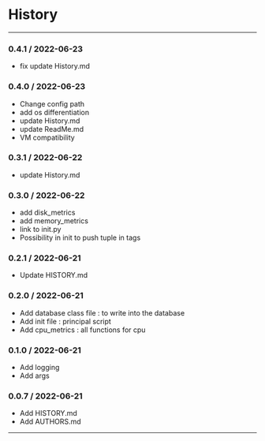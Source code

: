# History

---
### 0.4.1 / 2022-06-23
- fix update History.md

### 0.4.0 / 2022-06-23
- Change config path
- add os differentiation 
- update History.md
- update ReadMe.md
- VM compatibility

### 0.3.1 / 2022-06-22
- update History.md

### 0.3.0 / 2022-06-22
- add disk_metrics
- add memory_metrics
- link to init.py
- Possibility in init to push tuple in tags

### 0.2.1 / 2022-06-21
- Update HISTORY.md

### 0.2.0 / 2022-06-21

- Add database class file : to write into the database
- Add init file : principal script 
- Add cpu_metrics : all functions for cpu

### 0.1.0 / 2022-06-21

- Add logging
- Add args

### 0.0.7 / 2022-06-21

- Add HISTORY.md
- Add AUTHORS.md
---
